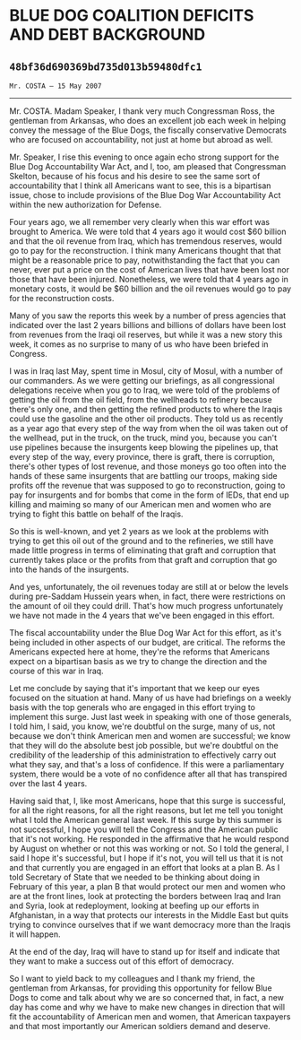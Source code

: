 # BLUE DOG COALITION DEFICITS AND DEBT BACKGROUND
## `48bf36d690369bd735d013b59480dfc1`
`Mr. COSTA — 15 May 2007`

---


Mr. COSTA. Madam Speaker, I thank very much Congressman Ross, the 
gentleman from Arkansas, who does an excellent job each week in helping 
convey the message of the Blue Dogs, the fiscally conservative 
Democrats who are focused on accountability, not just at home but 
abroad as well.

Mr. Speaker, I rise this evening to once again echo strong support 
for the Blue Dog Accountability War Act, and I, too, am pleased that 
Congressman Skelton, because of his focus and his desire to see the 
same sort of accountability that I think all Americans want to see, 
this is a bipartisan issue, chose to include provisions of the Blue Dog 
War Accountability Act within the new authorization for Defense.

Four years ago, we all remember very clearly when this war effort was 
brought to America. We were told that 4 years ago it would cost $60 
billion and that the oil revenue from Iraq, which has tremendous 
reserves, would go to pay for the reconstruction. I think many 
Americans thought that that might be a reasonable price to pay, 
notwithstanding the fact that you can never, ever put a price on the 
cost of American lives that have been lost nor those that have been 
injured. Nonetheless, we were told that 4 years ago in monetary costs, 
it would be $60 billion and the oil revenues would go to pay for the 
reconstruction costs.

Many of you saw the reports this week by a number of press agencies 
that indicated over the last 2 years billions and billions of dollars 
have been lost from revenues from the Iraqi oil reserves, but while it 
was a new story this week, it comes as no surprise to many of us who 
have been briefed in Congress.

I was in Iraq last May, spent time in Mosul, city of Mosul, with a 
number of our commanders. As we were getting our briefings, as all 
congressional delegations receive when you go to Iraq, we were told of 
the problems of getting the oil from the oil field, from the wellheads 
to refinery because there's only one, and then getting the refined 
products to where the Iraqis could use the gasoline and the other oil 
products. They told us as recently as a year ago that every step of the 
way from when the oil was taken out of the wellhead, put in the truck, 
on the truck, mind you, because you can't use pipelines because the 
insurgents keep blowing the pipelines up, that every step of the way, 
every province, there is graft, there is corruption, there's other 
types of lost revenue, and those moneys go too often into the hands of 
these same insurgents that are battling our troops, making side profits 
off the revenue that was supposed to go to reconstruction, going to pay 
for insurgents and for bombs that come in the form of IEDs, that end up 
killing and maiming so many of our American men and women who are 
trying to fight this battle on behalf of the Iraqis.

So this is well-known, and yet 2 years as we look at the problems 
with trying to get this oil out of the ground and to the refineries, we 
still have made little progress in terms of eliminating that graft and 
corruption that currently takes place or the profits from that graft 
and corruption that go into the hands of the insurgents.

And yes, unfortunately, the oil revenues today are still at or below 
the levels during pre-Saddam Hussein years when, in fact, there were 
restrictions on the amount of oil they could drill. That's how much 
progress unfortunately we have not made in the 4 years that we've been 
engaged in this effort.

The fiscal accountability under the Blue Dog War Act for this effort, 
as it's being included in other aspects of our budget, are critical. 
The reforms the Americans expected here at home, they're the reforms 
that Americans expect on a bipartisan basis as we try to change the 
direction and the course of this war in Iraq.

Let me conclude by saying that it's important that we keep our eyes 
focused on the situation at hand. Many of us have had briefings on a 
weekly basis with the top generals who are engaged in this effort 
trying to implement this surge. Just last week in speaking with one of 
those generals, I told him, I said, you know, we're doubtful on the 
surge, many of us, not because we don't think American men and women 
are successful; we know that they will do the absolute best job 
possible, but we're doubtful on the credibility of the leadership of 
this administration to effectively carry out what they say, and that's 
a loss of confidence. If this were a parliamentary system, there would 
be a vote of no confidence after all that has transpired over the last 
4 years.

Having said that, I, like most Americans, hope that this surge is 
successful, for all the right reasons, for all the right reasons, but 
let me tell you tonight what I told the American general last week. If 
this surge by this summer is not successful, I hope you will tell the 
Congress and the American public that it's not working. He responded in 
the affirmative that he would respond by August on whether or not this 
was working or not. So I told the general, I said I hope it's 
successful, but I hope if it's not, you will tell us that it is not and 
that currently you are engaged in an effort that looks at a plan B. As 
I told Secretary of State that we needed to be thinking about doing in 
February of this year, a plan B that would protect our men and women 
who are at the front lines, look at protecting the borders between Iraq 
and Iran and Syria, look at redeployment, looking at beefing up our 
efforts in Afghanistan, in a way that protects our interests in the 
Middle East but quits trying to convince ourselves that if we want 
democracy more than the Iraqis it will happen.


At the end of the day, Iraq will have to stand up for itself and 
indicate that they want to make a success out of this effort of 
democracy.

So I want to yield back to my colleagues and I thank my friend, the 
gentleman from Arkansas, for providing this opportunity for fellow Blue 
Dogs to come and talk about why we are so concerned that, in fact, a 
new day has come and why we have to make new changes in direction that 
will fit the accountability of American men and women, that American 
taxpayers and that most importantly our American soldiers demand and 
deserve.